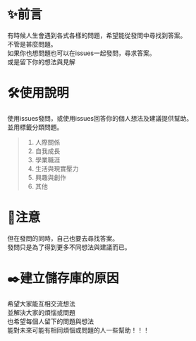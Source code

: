 # ✨前言
有時候人生會遇到各式各樣的問題，希望能從發問中尋找到答案。<br>
不管是甚麼問題。<br>
如果你也想問題也可以在issues一起發問，尋求答案。<br>
或是留下你的想法與見解

# 🛠️使用說明
使用issues發問，或使用issues回答你的個人想法及建議提供幫助。<br>
並用標籤分類問題。
> 1. 人際關係
> 2. 自我成長
> 3. 學業職涯
> 4. 生活與現實壓力
> 5. 興趣與創作
> 6. 其他

# 🔎注意
但在發問的同時，自己也要去尋找答案。<br>
發問只是為了得到更多不同想法與建議而已。

# ✒️建立儲存庫的原因
希望大家能互相交流想法<br>
並解決大家的煩惱或問題<br>
也希望每個人留下的問題與想法<br>
能對未來可能有相同煩惱或問題的人一些幫助！！！
